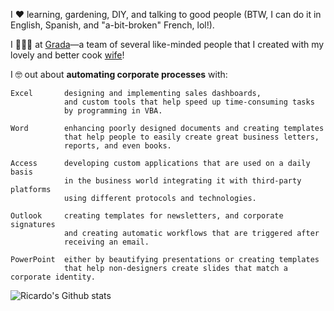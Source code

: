 <!-- CHANCE: Adding a /docs folder could work for creating a static-website portfolio using GitHub pages in the future -->

I ❤ learning, gardening, DIY, and talking to good people (BTW, I can do it in English, Spanish, and "a-bit-broken" French, lol!).

I 👨🏻‍💻 at [Grada](https://grada.cc)—a team of several like-minded people that I created with my lovely and better cook [wife](../../../../jhenngv)!

I 🤓 out about **automating corporate processes** with:

    Excel       designing and implementing sales dashboards, 
                and custom tools that help speed up time-consuming tasks
                by programming in VBA.
                
    Word        enhancing poorly designed documents and creating templates 
                that help people to easily create great business letters, 
                reports, and even books.
                
    Access      developing custom applications that are used on a daily basis
                in the business world integrating it with third-party platforms
                using different protocols and technologies.
    
    Outlook     creating templates for newsletters, and corporate signatures
                and creating automatic workflows that are triggered after
                receiving an email.
    
    PowerPoint  either by beautifying presentations or creating templates 
                that help non-designers create slides that match a corporate identity.
                
![Ricardo's Github stats](https://github-readme-stats.vercel.app/api?username=ricardoba13&show_icons=true)
